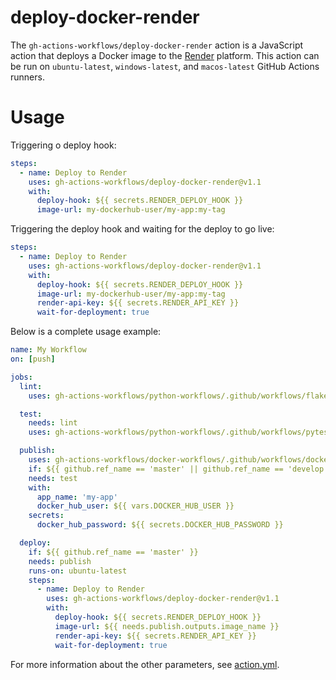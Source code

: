 # deploy-docker-render

The `gh-actions-workflows/deploy-docker-render` action is a JavaScript action that deploys a Docker image to the [Render](https://render.com) platform. This action can be run on `ubuntu-latest`, `windows-latest`, and `macos-latest` GitHub Actions runners.

# Usage

Triggering o deploy hook:
```yaml
steps:
  - name: Deploy to Render
    uses: gh-actions-workflows/deploy-docker-render@v1.1
    with:
      deploy-hook: ${{ secrets.RENDER_DEPLOY_HOOK }}
      image-url: my-dockerhub-user/my-app:my-tag
```

Triggering the deploy hook and waiting for the deploy to go live:
```yaml
steps:
  - name: Deploy to Render
    uses: gh-actions-workflows/deploy-docker-render@v1.1
    with:
      deploy-hook: ${{ secrets.RENDER_DEPLOY_HOOK }}
      image-url: my-dockerhub-user/my-app:my-tag
      render-api-key: ${{ secrets.RENDER_API_KEY }}
      wait-for-deployment: true
```

Below is a complete usage example:
```yaml
name: My Workflow
on: [push]

jobs:
  lint:
    uses: gh-actions-workflows/python-workflows/.github/workflows/flake8.yaml@master

  test:
    needs: lint
    uses: gh-actions-workflows/python-workflows/.github/workflows/pytest.yaml@master

  publish:
    uses: gh-actions-workflows/docker-workflows/.github/workflows/docker-publish.yaml@master
    if: ${{ github.ref_name == 'master' || github.ref_name == 'develop'}}
    needs: test
    with:
      app_name: 'my-app'
      docker_hub_user: ${{ vars.DOCKER_HUB_USER }}
    secrets:
      docker_hub_password: ${{ secrets.DOCKER_HUB_PASSWORD }}

  deploy:
    if: ${{ github.ref_name == 'master' }}
    needs: publish
    runs-on: ubuntu-latest
    steps:
      - name: Deploy to Render
        uses: gh-actions-workflows/deploy-docker-render@v1.1
        with:
          deploy-hook: ${{ secrets.RENDER_DEPLOY_HOOK }}
          image-url: ${{ needs.publish.outputs.image_name }}
          render-api-key: ${{ secrets.RENDER_API_KEY }}
          wait-for-deployment: true
```

For more information about the other parameters, see [action.yml](https://github.com/gh-actions-workflows/deploy-docker-render/blob/master/action.yml).
